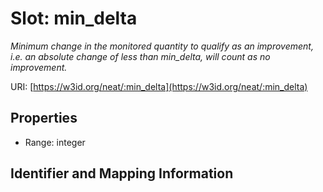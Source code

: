 # Slot: min_delta
_Minimum change in the monitored quantity to qualify as an improvement, i.e. an absolute change of less than min_delta, will count as no improvement._


URI: [https://w3id.org/neat/:min_delta](https://w3id.org/neat/:min_delta)



<!-- no inheritance hierarchy -->


## Properties

 * Range: integer



## Identifier and Mapping Information





